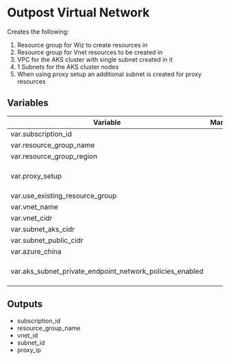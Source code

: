 # Outpost Virtual Network

Creates the following:

1. Resource group for Wiz to create resources in
2. Resource group for Vnet resources to be created in
2. VPC for the AKS cluster with single subnet created in it
3. 1 Subnets for the AKS cluster nodes
4. When using proxy setup an additional subnet is created for proxy resources

## Variables

| Variable                                                 | Mandatory? | Default Value                      |
| -------------------------------------------------------- |:----------:| ---------------------------------- |
| var.subscription_id                                      | yes        |                                    |
| var.resource_group_name                                  | yes        |                                    |
| var.resource_group_region                                | yes        |                                    |
| var.proxy_setup                                          | no         | "none", "reverse", "forward"       |
| var.use_existing_resource_group                          | no         | false                              |
| var.vnet_name                                            | no         | wiz_vnet                           |
| var.vnet_cidr                                            | no         | "10.1.0.0/16"                      |
| var.subnet_aks_cidr                                      | no         | "10.1.0.0/18"                      |
| var.subnet_public_cidr                                   | no         | "10.1.64.0/24"                     |
| var.azure_china                                          | no         | false                              |
| var.aks_subnet_private_endpoint_network_policies_enabled | no         | true, disable for private clusters |

## Outputs

* subscription_id
* resource_group_name
* vnet_id
* subnet_id
* proxy_ip
